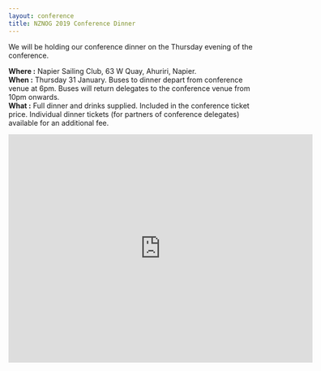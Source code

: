 ```yaml
---
layout: conference
title: NZNOG 2019 Conference Dinner
---
```

We will be holding our conference dinner on the Thursday evening of the conference.

**Where :** Napier Sailing Club, 63 W Quay, Ahuriri, Napier.<br />
**When :** Thursday 31 January. Buses to dinner depart from conference venue at 6pm. Buses will return delegates to the conference venue from 10pm onwards.<br />
**What :** Full dinner and drinks supplied. Included in the conference ticket price. Individual dinner tickets (for partners of conference delegates) available for an additional fee.

<iframe src="https://www.google.com/maps/embed?pb=!1m18!1m12!1m3!1d3079.3390866107857!2d176.88882791607625!3d-39.48425723922763!2m3!1f0!2f0!3f0!3m2!1i1024!2i768!4f13.1!3m3!1m2!1s0x6d69b2d7f7a43ac1%3A0x9d13f4ede916c8e8!2sNapier%20Sailing%20Club!5e0!3m2!1sen!2snz!4v1648714863836!5m2!1sen!2snz" width="600" height="450" style="border:0;" allowfullscreen="" loading="lazy" referrerpolicy="no-referrer-when-downgrade"></iframe>

